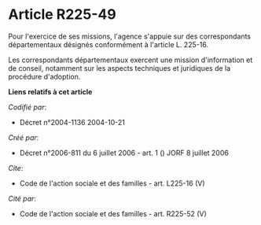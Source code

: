 # Article R225-49

Pour l'exercice de ses missions, l'agence s'appuie sur des correspondants départementaux désignés conformément à l'article L.
225-16. 

Les correspondants départementaux exercent une mission d'information et de conseil, notamment sur les aspects techniques et
juridiques de la procédure d'adoption.

**Liens relatifs à cet article**

_Codifié par_:

  - Décret n°2004-1136 2004-10-21

_Créé par_:

  - Décret n°2006-811 du 6 juillet 2006 - art. 1 () JORF 8 juillet 2006

_Cite_:

  - Code de l'action sociale et des familles - art. L225-16 (V)

_Cité par_:

  - Code de l'action sociale et des familles - art. R225-52 (V)
